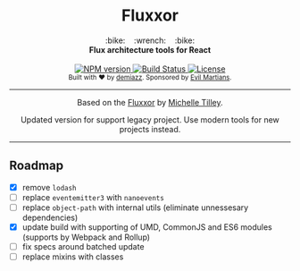 <h1 align="center">Fluxxor</h1>

<div align="center">
  :bike:&nbsp;&nbsp;&nbsp;&nbsp;:wrench:&nbsp;&nbsp;&nbsp;&nbsp;:bike:
</div>
<div align="center">
  <strong>Flux architecture tools for React</strong>
</div>

<br />

<div align="center">
  <!-- NPM version -->
  <a href="https://www.npmjs.com/package/@demiazz/fluxxor">
    <img src="https://img.shields.io/npm/v/@demiazz/fluxxor.svg?style=flat-square"
      alt="NPM version" />
  </a>
  <!-- Build Status -->
  <a href="https://travis-ci.org/demiazz/lighty">
    <img src="https://img.shields.io/travis/demiazz/lighty.svg?style=flat-square"
      alt="Build Status" />
  </a>
  <!-- License -->
  <a href="https://github.com/demiazz/fluxxor/blob/master/LICENSE">
    <img src="https://img.shields.io/npm/l/@demiazz/fluxxor.svg?style=flat-square"
      alt="License" />
  </a>
</div>

<div align="center">
  <sub>Built with ❤︎ by
  <a href="https://twitter.com/demiazz">demiazz</a>.
  Sponsored by <a href="http://evilmartians.com">Evil Martians</a>.
</div>

<hr />

<div align="center">
  <p>Based on the <a href="https://github.com/BinaryMuse/fluxxor">Fluxxor</a> by <a href="https://github.com/BinaryMuse">Michelle Tilley</a>.</p>

  <p>Updated version for support legacy project. Use modern tools for new projects instead.</p>
</div>

<hr />

## Roadmap

- [x] remove `lodash`
- [ ] replace `eventemitter3` with `nanoevents`
- [ ] replace `object-path` with internal utils (eliminate unnessesary dependencies)
- [x] update build with supporting of UMD, CommonJS and ES6 modules (supports by Webpack and Rollup)
- [ ] fix specs around batched update
- [ ] replace mixins with classes
